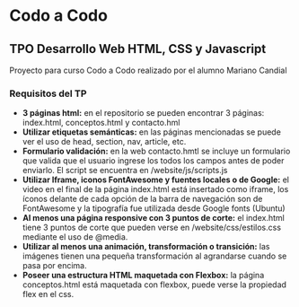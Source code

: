 # Codo a Codo
## TPO Desarrollo Web HTML, CSS y Javascript
Proyecto para curso Codo a Codo realizado por el alumno Mariano Candial

### Requisitos del TP
* **3 páginas html:** en el repositorio se pueden encontrar 3 páginas: index.html, conceptos.html y contacto.hml
* **Utilizar etiquetas semánticas:** en las páginas mencionadas se puede ver el uso de head, section, nav, article, etc.
* **Formulario validación:** en la web contacto.hmtl se incluye un formulario que valida que el usuario ingrese los todos los campos antes de poder enviarlo. El script se encuentra en /website/js/scripts.js
* **Utilizar Iframe, iconos FontAwesome y fuentes locales o de Google:** el video en el final de la página index.html está insertado como iframe, los íconos delante de cada opción de la barra de navegación son de FontAwesome y la tipografía fue utilizada desde Google fonts (Ubuntu)
* **Al menos una página responsive con 3 puntos de corte:** el index.html tiene 3 puntos de corte que pueden verse en /website/css/estilos.css mediante el uso de @media. 
* **Utilizar al menos una animación, transformación o transición:** las imágenes tienen una pequeña transformación al agrandarse cuando se pasa por encima.
* **Poseer una estructura HTML maquetada con Flexbox:** la página conceptos.html está maquetada con flexbox, puede verse la propiedad flex en el css.

